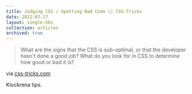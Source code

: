 ```yaml
---
title: Judging CSS / Spotting Bad Code \| CSS-Tricks
date: 2012-07-17
layout: single.hbs
collection: articles
archived: true
---
```

> What are the signs that the CSS is sub-optimal, or that the developer
> hasn't done a good job? What do you look for in CSS to determine how
> good or bad it is?

via
[css-tricks.com](http://css-tricks.com/judging-css-spotting-bad-code/)

Klockrena tips.